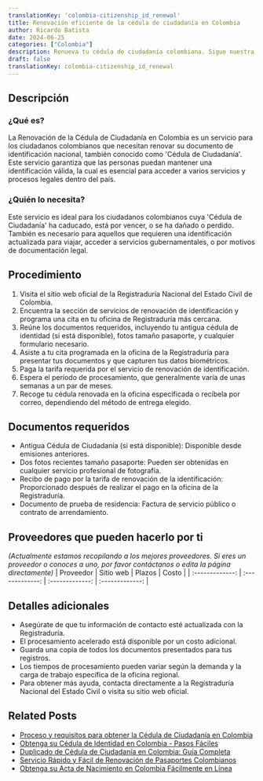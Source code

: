```yaml
---
translationKey: 'colombia-citizenship_id_renewal'
title: Renovación eficiente de la cédula de ciudadanía en Colombia
author: Ricardo Batista
date: 2024-06-25
categories: ["Colombia"]
description: Renueva tu cédula de ciudadanía colombiana. Sigue nuestra guía sencilla para garantizar un procesamiento rápido y obtener los documentos necesarios fácilmente.
draft: false
translationKey: colombia-citizenship_id_renewal
---
```


## Descripción
### ¿Qué es?
La Renovación de la Cédula de Ciudadanía en Colombia es un servicio para los ciudadanos colombianos que necesitan renovar su documento de identificación nacional, también conocido como 'Cédula de Ciudadanía'. Este servicio garantiza que las personas puedan mantener una identificación válida, la cual es esencial para acceder a varios servicios y procesos legales dentro del país.

### ¿Quién lo necesita?
Este servicio es ideal para los ciudadanos colombianos cuya 'Cédula de Ciudadanía' ha caducado, está por vencer, o se ha dañado o perdido. También es necesario para aquellos que requieren una identificación actualizada para viajar, acceder a servicios gubernamentales, o por motivos de documentación legal.

## Procedimiento

1. Visita el sitio web oficial de la Registraduría Nacional del Estado Civil de Colombia.
2. Encuentra la sección de servicios de renovación de identificación y programa una cita en tu oficina de Registraduría más cercana.
3. Reúne los documentos requeridos, incluyendo tu antigua cédula de identidad (si está disponible), fotos tamaño pasaporte, y cualquier formulario necesario.
4. Asiste a tu cita programada en la oficina de la Registraduría para presentar tus documentos y que capturen tus datos biométricos.
5. Paga la tarifa requerida por el servicio de renovación de identificación.
6. Espera el período de procesamiento, que generalmente varía de unas semanas a un par de meses.
7. Recoge tu cédula renovada en la oficina especificada o recíbela por correo, dependiendo del método de entrega elegido.

## Documentos requeridos

- Antigua Cédula de Ciudadanía (si está disponible): Disponible desde emisiones anteriores.
- Dos fotos recientes tamaño pasaporte: Pueden ser obtenidas en cualquier servicio profesional de fotografía.
- Recibo de pago por la tarifa de renovación de la identificación: Proporcionado después de realizar el pago en la oficina de la Registraduría.
- Documento de prueba de residencia: Factura de servicio público o contrato de arrendamiento.

## Proveedores que pueden hacerlo por ti
_(Actualmente estamos recopilando a los mejores proveedores. Si eres un proveedor o conoces a uno, por favor contáctanos o edita la página directamente)_
| Proveedor        |     Sitio web     |     Plazos    |       Costo      |
| :-------------: | :-------------: |  :-------------: | :-------------: |

## Detalles adicionales

- Asegúrate de que tu información de contacto esté actualizada con la Registraduría.
- El procesamiento acelerado está disponible por un costo adicional.
- Guarda una copia de todos los documentos presentados para tus registros.
- Los tiempos de procesamiento pueden variar según la demanda y la carga de trabajo específica de la oficina regional.
- Para obtener más ayuda, contacta directamente a la Registraduría Nacional del Estado Civil o visita su sitio web oficial.


## Related Posts

- [Proceso y requisitos para obtener la Cédula de Ciudadanía en Colombia](https://tramitit.com/es/guides/colombia/cédula_de_ciudadanía/)
- [Obtenga su Cédula de Identidad en Colombia - Pasos Fáciles](https://tramitit.com/es/guides/colombia/expedición_de_tarjeta_de_identidad/)
- [Duplicado de Cédula de Ciudadanía en Colombia: Guía Completa](https://tramitit.com/es/guides/colombia/solicitud_de_duplicado_de_cédula_de_ciudadanía/)
- [Servicio Rápido y Fácil de Renovación de Pasaportes Colombianos](https://tramitit.com/es/guides/colombia/renovación_de_pasaporte/)
- [Obtenga su Acta de Nacimiento en Colombia Fácilmente en Línea](https://tramitit.com/es/guides/colombia/registro_civil_de_nacimiento/)